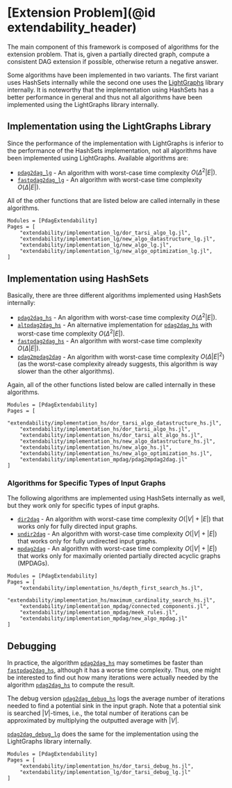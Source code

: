 # [Extension Problem](@id extendability_header)

The main component of this framework is composed of algorithms for
the extension problem. That is, given a partially directed graph,
compute a consistent DAG extension if possible, otherwise return
a negative answer.

Some algorithms have been implemented in two variants. The first
variant uses HashSets internally while the second one uses the
[LightGraphs](https://github.com/JuliaGraphs/LightGraphs.jl)
library internally. It is noteworthy that the implementation
using HashSets has a better performance in general and thus
not all algorithms have been implemented using the LightGraphs
library internally.

## Implementation using the LightGraphs Library

Since the performance of the implementation with LightGraphs is inferior
to the performance of the HashSets implementation, not all algorithms have
been implemented using LightGraphs. Available algorithms are:

- [`pdag2dag_lg`](@ref) - An algorithm with worst-case time complexity $O(\Delta^2 |E|)$.
- [`fastpdag2dag_lg`](@ref) - An algorithm with worst-case time complexity $O(\Delta |E|)$.

All of the other functions that are listed below are called internally in these algorithms.

```@autodocs
Modules = [PdagExtendability]
Pages = [
	"extendability/implementation_lg/dor_tarsi_algo_lg.jl",
	"extendability/implementation_lg/new_algo_datastructure_lg.jl",
	"extendability/implementation_lg/new_algo_lg.jl",
	"extendability/implementation_lg/new_algo_optimization_lg.jl",
]
```

## Implementation using HashSets

Basically, there are three different algorithms implemented using HashSets
internally:

- [`pdag2dag_hs`](@ref) - An algorithm with worst-case time complexity $O(\Delta^2 |E|)$.
- [`altpdag2dag_hs`](@ref) - An alternative implementation for [`pdag2dag_hs`](@ref) with worst-case time complexity $O(\Delta^2 |E|)$.
- [`fastpdag2dag_hs`](@ref) - An algorithm with worst-case time complexity $O(\Delta |E|)$.
- [`pdag2mpdag2dag`](@ref) - An algorithm with worst-case time complexity $O(\Delta |E|^2)$ (as the worst-case complexity already suggests, this algorithm is way slower than the other algorithms).

Again, all of the other functions listed below are called internally in these algorithms.

```@autodocs
Modules = [PdagExtendability]
Pages = [
	"extendability/implementation_hs/dor_tarsi_algo_datastructure_hs.jl",
	"extendability/implementation_hs/dor_tarsi_algo_hs.jl",
	"extendability/implementation_hs/dor_tarsi_alt_algo_hs.jl",
	"extendability/implementation_hs/new_algo_datastructure_hs.jl",
	"extendability/implementation_hs/new_algo_hs.jl",
	"extendability/implementation_hs/new_algo_optimization_hs.jl",
	"extendability/implementation_mpdag/pdag2mpdag2dag.jl"
]
```

### Algorithms for Specific Types of Input Graphs

The following algorithms are implemented using HashSets internally as well,
but they work only for specific types of input graphs.

- [`dir2dag`](@ref) - An algorithm with worst-case time complexity $O(|V|+|E|)$ that works only for fully directed input graphs.
- [`undir2dag`](@ref) - An algorithm with worst-case time complexity $O(|V|+|E|)$ that works only for fully undirected input graphs.
- [`mpdag2dag`](@ref) - An algorithm with worst-case time complexity $O(|V|+|E|)$ that works only for maximally oriented partially directed acyclic graphs (MPDAGs).

```@autodocs
Modules = [PdagExtendability]
Pages = [
	"extendability/implementation_hs/depth_first_search_hs.jl",
	"extendability/implementation_hs/maximum_cardinality_search_hs.jl",
	"extendability/implementation_mpdag/connected_components.jl",
	"extendability/implementation_mpdag/meek_rules.jl",
	"extendability/implementation_mpdag/new_algo_mpdag.jl"
]
```

## Debugging

In practice, the algorithm [`pdag2dag_hs`](@ref) may sometimes be faster
than [`fastpdag2dag_hs`](@ref), although it has a worse time complexity.
Thus, one might be interested to find out how many iterations were actually
needed by the algorithm [`pdag2dag_hs`](@ref) to compute the result.

The debug version [`pdag2dag_debug_hs`](@ref)
logs the average number of iterations needed to find a potential sink in the input
graph. Note that a potential sink is searched $|V|$-times, i.e., the total number
of iterations can be approximated by multiplying the outputted average
with $|V|$.

[`pdag2dag_debug_lg`](@ref) does the same for the implementation using the
LightGraphs library internally.

```@autodocs
Modules = [PdagExtendability]
Pages = [
	"extendability/implementation_hs/dor_tarsi_debug_hs.jl",
	"extendability/implementation_lg/dor_tarsi_debug_lg.jl"
]
```